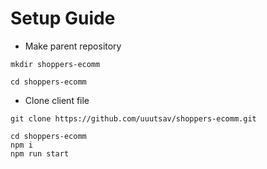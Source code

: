 
# Setup Guide

- Make parent repository
```
mkdir shoppers-ecomm
```
```
cd shoppers-ecomm
```
- Clone client file
```
git clone https://github.com/uuutsav/shoppers-ecomm.git
```

```
cd shoppers-ecomm
npm i
npm run start
```
